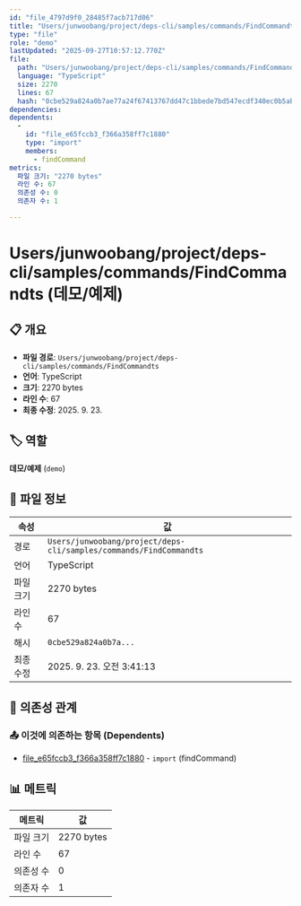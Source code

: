```yaml
---
id: "file_4797d9f0_28485f7acb717d06"
title: "Users/junwoobang/project/deps-cli/samples/commands/FindCommandts (데모/예제)"
type: "file"
role: "demo"
lastUpdated: "2025-09-27T10:57:12.770Z"
file:
  path: "Users/junwoobang/project/deps-cli/samples/commands/FindCommandts"
  language: "TypeScript"
  size: 2270
  lines: 67
  hash: "0cbe529a824a0b7ae77a24f67413767dd47c1bbede7bd547ecdf340ec0b5ab4b"
dependencies:
dependents:
  -
    id: "file_e65fccb3_f366a358ff7c1880"
    type: "import"
    members:
      - findCommand
metrics:
  파일 크기: "2270 bytes"
  라인 수: 67
  의존성 수: 0
  의존자 수: 1

---
```


# Users/junwoobang/project/deps-cli/samples/commands/FindCommandts (데모/예제)

## 📋 개요

- **파일 경로**: `Users/junwoobang/project/deps-cli/samples/commands/FindCommandts`
- **언어**: TypeScript
- **크기**: 2270 bytes
- **라인 수**: 67
- **최종 수정**: 2025. 9. 23.

## 🏷️ 역할

**데모/예제** (`demo`)

## 📄 파일 정보

| 속성 | 값 |
|------|----|
| 경로 | `Users/junwoobang/project/deps-cli/samples/commands/FindCommandts` |
| 언어 | TypeScript |
| 파일 크기 | 2270 bytes |
| 라인 수 | 67 |
| 해시 | `0cbe529a824a0b7a...` |
| 최종 수정 | 2025. 9. 23. 오전 3:41:13 |

## 🔗 의존성 관계

### 📤 이것에 의존하는 항목 (Dependents)

- [file_e65fccb3_f366a358ff7c1880](file_e65fccb3_f366a358ff7c1880.md) - `import` (findCommand)

## 📊 메트릭

| 메트릭 | 값 |
|--------|----|
| 파일 크기 | 2270 bytes |
| 라인 수 | 67 |
| 의존성 수 | 0 |
| 의존자 수 | 1 |

